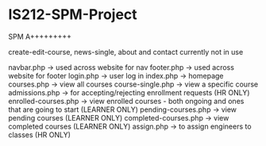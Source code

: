 # IS212-SPM-Project
SPM A+++++++++

create-edit-course, news-single, about and contact currently not in use

navbar.php -> used across website for nav
footer.php -> used across website for footer
login.php -> user log in
index.php -> homepage
courses.php -> view all courses
course-single.php -> view a specific course
admissions.php -> for accepting/rejecting enrollment requests (HR ONLY)
enrolled-courses.php -> view enrolled courses - both ongoing and ones that are going to start (LEARNER ONLY)
pending-courses.php -> view pending courses (LEARNER ONLY)
completed-courses.php -> view completed courses (LEARNER ONLY)
assign.php -> to assign engineers to classes (HR ONLY)